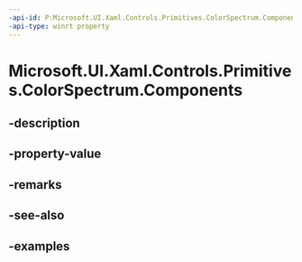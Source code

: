 ```yaml
---
-api-id: P:Microsoft.UI.Xaml.Controls.Primitives.ColorSpectrum.Components
-api-type: winrt property
---
```


<!-- Property syntax.
public ColorSpectrumComponents Components { get;  set; }
-->

# Microsoft.UI.Xaml.Controls.Primitives.ColorSpectrum.Components

## -description

## -property-value

## -remarks

## -see-also

## -examples

